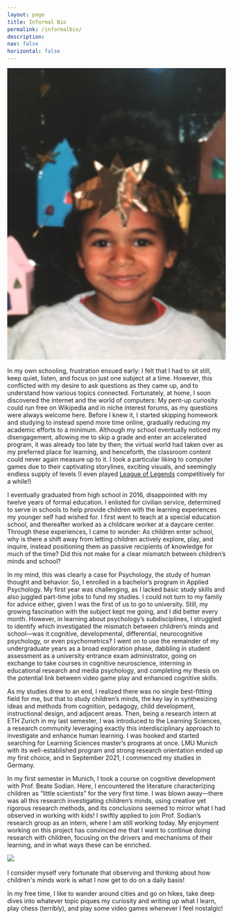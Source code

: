 ```yaml
---
layout: page
title: Informal Bio
permalink: /informalbio/
description: 
nav: false
horizontal: false
---
```

<div class="informalbio">
<img src ="/assets/img/IMG_0149.jpg">
</div>

In my own schooling, frustration ensued early: I felt that I had to sit still, keep quiet, listen, and focus on just one subject at a time. However, this conflicted with my desire to ask questions as they came up, and to understand how various topics connected. Fortunately, at home, I soon discovered the internet and the world of computers: My pent-up curiosity could run free on Wikipedia and in niche interest forums, as my questions were always welcome here. Before I knew it, I started skipping homework and studying to instead spend more time online, gradually reducing my academic efforts to a minimum. Although my school eventually noticed my disengagement, allowing me to skip a grade and enter an accelerated program, it was already too late by then; the virtual world had taken over as my preferred place for learning, and henceforth, the classroom content could never again measure up to it. I took a particular liking to computer games due to their captivating storylines, exciting visuals, and seemingly endless supply of levels (I even played <a href="https://en.wikipedia.org/wiki/League_of_Legends" target="_blank">League of Legends</a> competitively for a while!)

I eventually graduated from high school in 2016, disappointed with my twelve years of formal education. I enlisted for civilian service, determined to serve in schools to help provide children with the learning experiences my younger self had wished for. I first went to teach at a special education school, and thereafter worked as a childcare worker at a daycare center. Through these experiences, I came to wonder: As children enter school, why is there a shift away from letting children actively explore, play, and inquire, instead positioning them as passive recipients of knowledge for much of the time? Did this not make for a clear mismatch between children’s minds and school?

In my mind, this was clearly a case for Psychology, the study of human thought and behavior. So, I enrolled in a bachelor’s program in Applied Psychology. My first year was challenging, as I lacked basic study skills and also juggled part-time jobs to fund my studies. I could not turn to my family for advice either, given I was the first of us to go to university. Still, my growing fascination with the subject kept me going, and I did better every month. However, in learning about psychology’s subdisciplines, I struggled to identify which investigated the mismatch between children’s minds and school—was it cognitive, developmental, differential, neurocognitive psychology, or even psychometrics? I went on to use the remainder of my undergraduate years as a broad exploration phase, dabbling in student assessment as a university entrance exam administrator, going on exchange to take courses in cognitive neuroscience, interning in educational research and media psychology, and completing my thesis on the potential link between video game play and enhanced cognitive skills.

As my studies drew to an end, I realized there was no single best-fitting field for me, but that to study children’s minds, the key lay in synthesizing ideas and methods from cognition, pedagogy, child development, instructional design, and adjacent areas. Then, being a research intern at ETH Zurich in my last semester, I was introduced to the Learning Sciences, a research community leveraging exactly this interdisciplinary approach to investigate and enhance human learning. I was hooked and started searching for Learning Sciences master’s programs at once. LMU Munich with its well-established program and strong research orientation ended up my first choice, and in September 2021, I commenced my studies in Germany.

In my first semester in Munich, I took a course on cognitive development with Prof. Beate Sodian. Here, I encountered the literature characterizing children as “little scientists” for the very first time. I was blown away—there was all this research investigating children’s minds, using creative yet rigorous research methods, and its conclusions seemed to mirror what I had observed in working with kids! I swiftly applied to join Prof. Sodian’s research group as an intern, where I am still working today. My enjoyment working on this project has convinced me that I want to continue doing research with children, focusing on the drivers and mechanisms of their learning, and in what ways these can be enriched.

<div class="informalbioright">
<img src ="/assets/img/portrait.jpeg">
</div>

I consider myself very fortunate that observing and thinking about how children's minds work is what I now get to do on a daily basis!

In my free time, I like to wander around cities and go on hikes, take deep dives into whatever topic piques my curiosity and writing up what I learn, play chess (terribly), and play some video games whenever I feel nostalgic!